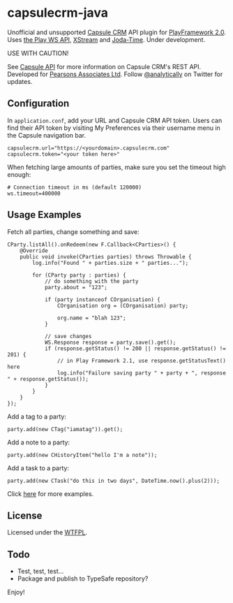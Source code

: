 capsulecrm-java
===============

Unofficial and unsupported [Capsule CRM](http://capsulecrm.com/) API plugin for [PlayFramework 2.0](http://www.playframework.org/).
Uses [the Play WS API](https://github.com/playframework/Play20/wiki/JavaWS), [XStream](http://xstream.codehaus.org/) and [Joda-Time](http://joda-time.sourceforge.net/). Under development.

USE WITH CAUTION!

See [Capsule API](http://capsulecrm.com/help/page/api_gettingstarted) for more information on Capsule CRM's REST API.
Developed for [Pearsons Associates Ltd](http://www.pearsonsltd.com/). Follow [@analytically](http://twitter.com/analytically) on Twitter for updates.

Configuration
-------------

In `application.conf`, add your URL and Capsule CRM API token. Users can find their API token by visiting My Preferences via
their username menu in the Capsule navigation bar.

```
capsulecrm.url="https://<yourdomain>.capsulecrm.com"
capsulecrm.token="<your token here>"
```

When fetching large amounts of parties, make sure you set the timeout high enough:

```
# Connection timeout in ms (default 120000)
ws.timeout=400000
```

Usage Examples
--------------

Fetch all parties, change something and save:

```
CParty.listAll().onRedeem(new F.Callback<CParties>() {
    @Override
    public void invoke(CParties parties) throws Throwable {
        log.info("Found " + parties.size + " parties...");

        for (CParty party : parties) {
            // do something with the party
            party.about = "123";

            if (party instanceof COrganisation) {
                COrganisation org = (COrganisation) party;

                org.name = "blah 123";
            }

            // save changes
            WS.Response response = party.save().get();
            if (response.getStatus() != 200 || response.getStatus() != 201) {
                // in Play Framework 2.1, use response.getStatusText() here
                log.info("Failure saving party " + party + ", response " + response.getStatus());
            }
        }
    }
});
```

Add a tag to a party:

```
party.add(new CTag("iamatag")).get();
```

Add a note to a party:

```
party.add(new CHistoryItem("hello I'm a note"));
```

Add a task to a party:

```
party.add(new CTask("do this in two days", DateTime.now().plus(2)));
```

Click [here](https://github.com/analytically/capsulecrm-java/tree/master/src/test/java/com/capsulecrm/rest) for more examples.

License
-------

Licensed under the [WTFPL](http://en.wikipedia.org/wiki/WTFPL).

Todo
----

* Test, test, test...
* Package and publish to TypeSafe repository?

Enjoy!